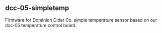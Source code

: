 dcc-05-simpletemp
-----------------

Firmware for Dominion Cider Co. simple temperature sensor based on our dcc-05
temperature control board.
